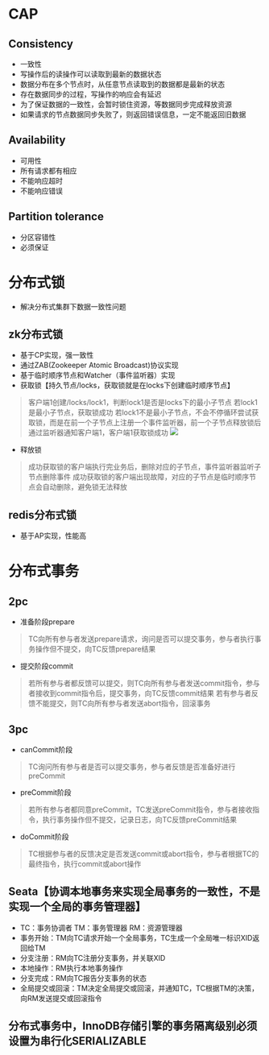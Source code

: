 # CAP
## Consistency
- 一致性
- 写操作后的读操作可以读取到最新的数据状态
- 数据分布在多个节点时，从任意节点读取到的数据都是最新的状态
- 存在数据同步的过程，写操作的响应会有延迟
- 为了保证数据的一致性，会暂时锁住资源，等数据同步完成释放资源
- 如果请求的节点数据同步失败了，则返回错误信息，一定不能返回旧数据
## Availability
- 可用性
- 所有请求都有相应
- 不能响应超时
- 不能响应错误
## Partition tolerance
- 分区容错性
- 必须保证
# 分布式锁
- 解决分布式集群下数据一致性问题
## zk分布式锁
- 基于CP实现，强一致性
- 通过ZAB(Zookeeper Atomic Broadcast)协议实现
- 基于临时顺序节点和Watcher（事件监听器）实现
- 获取锁【持久节点/locks，获取锁就是在locks下创建临时顺序节点】
> 客户端1创建/locks/lock1，判断lock1是否是locks下的最小子节点
> 若lock1是最小子节点，获取锁成功
> 若lock1不是最小子节点，不会不停循环尝试获取锁，而是在前一个子节点上注册一个事件监听器，前一个子节点释放锁后通过监听器通知客户端1，客户端1获取锁成功
![](https://oss.javaguide.cn/github/javaguide/distributed-system/distributed-lock/distributed-lock-zookeeper.png)
- 释放锁
> 成功获取锁的客户端执行完业务后，删除对应的子节点，事件监听器监听子节点删除事件
> 成功获取锁的客户端出现故障，对应的子节点是临时顺序节点会自动删除，避免锁无法释放
## redis分布式锁
- 基于AP实现，性能高
# 分布式事务
## 2pc
- 准备阶段prepare
> TC向所有参与者发送prepare请求，询问是否可以提交事务，参与者执行事务操作但不提交，向TC反馈prepare结果
- 提交阶段commit
> 若所有参与者都反馈可以提交，则TC向所有参与者发送commit指令，参与者接收到commit指令后，提交事务，向TC反馈commit结果
> 若有参与者反馈不能提交，则TC向所有参与者发送abort指令，回滚事务
## 3pc
- canCommit阶段
> TC询问所有参与者是否可以提交事务，参与者反馈是否准备好进行preCommit
- preCommit阶段
> 若所有参与者都同意preCommit，TC发送preCommit指令，参与者接收指令，执行事务操作但不提交，记录日志，向TC反馈preCommit结果
- doCommit阶段
> TC根据参与者的反馈决定是否发送commit或abort指令，参与者根据TC的最终指令，执行commit或abort操作
## Seata【协调本地事务来实现全局事务的一致性，不是实现一个全局的事务管理器】
- TC：事务协调者 TM：事务管理器 RM：资源管理器
- 事务开始：TM向TC请求开始一个全局事务，TC生成一个全局唯一标识XID返回给TM
- 分支注册：RM向TC注册分支事务，并关联XID
- 本地操作：RM执行本地事务操作
- 分支完成：RM向TC报告分支事务的状态
- 全局提交或回滚：TM决定全局提交或回滚，并通知TC，TC根据TM的决策，向RM发送提交或回滚指令
## 分布式事务中，InnoDB存储引擎的事务隔离级别必须设置为串行化SERIALIZABLE